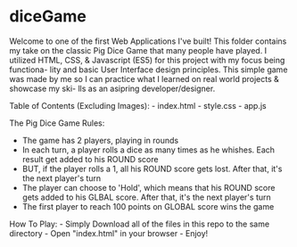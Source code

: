 # diceGame

Welcome to one of the first Web Applications I've built! This folder contains 
my take on the classic Pig Dice Game that many people have played. I utilized 
HTML, CSS, & Javascript (ES5) for this project with my focus being functiona-
lity and basic User Interface design principles. This simple game was made by
me so I can practice what I learned on real world projects & showcase my ski-
lls as an asipring developer/designer.  


Table of Contents (Excluding Images):
    - index.html 
    - style.css
    - app.js

The Pig Dice Game Rules:
- The game has 2 players, playing in rounds
- In each turn, a player rolls a dice as many times as he whishes. Each result get added to his ROUND score
- BUT, if the player rolls a 1, all his ROUND score gets lost. After that, it's the next player's turn
- The player can choose to 'Hold', which means that his ROUND score gets added to his GLBAL score. After that, it's the next player's turn
- The first player to reach 100 points on GLOBAL score wins the game

How To Play:
    - Simply Download all of the files in this repo to the same directory
    - Open "index.html" in your browser 
    - Enjoy!  
